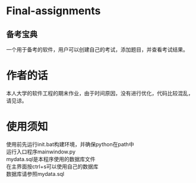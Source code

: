 # Final-assignments

## 备考宝典

一个用于备考的软件，用户可以创建自己的考试，添加题目，并查看考试结果。

# 作者的话

本人大学的软件工程的期末作业，由于时间原因，没有进行优化，代码比较混乱，请见谅。

# 使用须知

使用前先运行init.bat构建环境，并确保python在path中   
运行入口程序mainwindow.py  
mydata.sql是本程序使用的数据库文件  
在主界面按ctrl+s可以使用自己的数据库  
数据库请参照mydata.sql  
